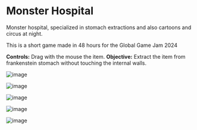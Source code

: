 # Monster Hospital

Monster hospital, specialized in stomach extractions and also cartoons and circus at night.

This is a short game made in 48 hours for the Global Game Jam 2024

**Controls:** Drag with the mouse the item.
**Objective:** Extract the item from frankenstein stomach without touching the internal walls.

![image](https://github.com/jhm-ciberman/monster-clinic/assets/7988351/9b06e5d2-5dc6-4ddb-81df-a3be6fb954f2)

![image](https://github.com/jhm-ciberman/monster-clinic/assets/7988351/efd4cb8d-481b-4cb7-b06b-48f842880a7f)

![image](https://github.com/jhm-ciberman/monster-clinic/assets/7988351/dfab45b9-04c0-49bf-8ea1-14aaed96c049)

![image](https://github.com/jhm-ciberman/monster-clinic/assets/7988351/2ec5883c-8a40-4536-a997-bb6b504071a7)

![image](https://github.com/jhm-ciberman/monster-clinic/assets/7988351/a430e8a8-afde-4476-828d-bba0b8fcfb9e)
